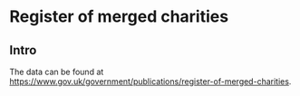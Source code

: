 # Register of merged charities

## Intro

The data can be found at <https://www.gov.uk/government/publications/register-of-merged-charities>.
